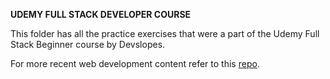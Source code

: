 **UDEMY FULL STACK DEVELOPER COURSE**

This folder has all the practice exercises that were a part of the Udemy Full Stack Beginner course by Devslopes. 

For more recent web development content refer to this [repo](https://github.com/anantakrroy/FullStackWebDevelopment).
